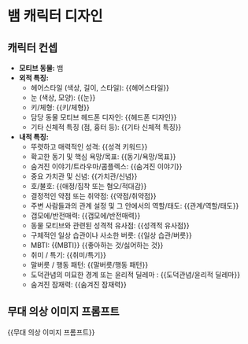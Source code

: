 # 뱀 캐릭터 디자인

## 캐릭터 컨셉

- **모티브 동물:** 뱀
- **외적 특징:**
  - 헤어스타일 (색상, 길이, 스타일): {{헤어스타일}}
  - 눈 (색상, 모양): {{눈}}
  - 키/체형: {{키/체형}}
  - 담당 동물 모티브 헤드폰 디자인: {{헤드폰 디자인}}
  - 기타 신체적 특징 (점, 흉터 등): {{기타 신체적 특징}}
- **내적 특징:**
  - 뚜렷하고 매력적인 성격: {{성격 키워드}}
  - 확고한 동기 및 핵심 욕망/목표: {{동기/욕망/목표}}
  - 숨겨진 이야기/트라우마/콤플렉스: {{숨겨진 이야기}}
  - 중요 가치관 및 신념: {{가치관/신념}}
  - 호/불호: {{애정/집착 또는 혐오/적대감}}
  - 결정적인 약점 또는 취약점: {{약점/취약점}}
  - 주변 사람들과의 관계 설정 및 그 안에서의 역할/태도: {{관계/역할/태도}}
  - 갭모에/반전매력: {{갭모에/반전매력}}
  - 동물 모티브와 관련된 성격적 유사점: {{성격적 유사점}}
  - 구체적인 일상 습관이나 사소한 버릇: {{일상 습관/버릇}}
  - MBTI: {{MBTI}} {{좋아하는 것/싫어하는 것}}
  - 취미 / 특기: {{취미/특기}}
  - 말버릇 / 행동 패턴: {{말버릇/행동 패턴}}
  - 도덕관념의 미묘한 경계 또는 윤리적 딜레마 : {{도덕관념/윤리적 딜레마}}
  - 숨겨진 잠재력: {{숨겨진 잠재력}}

## 무대 의상 이미지 프롬프트

{{무대 의상 이미지 프롬프트}}
